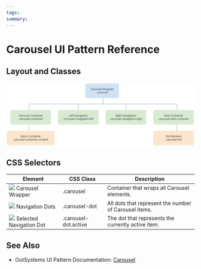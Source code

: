 ```yaml
---
tags:
summary: 
---
```


# Carousel UI Pattern Reference

## Layout and Classes

![](images/Carousel_ayout.png)

## CSS Selectors

**Element** |  **CSS Class** |  **Description**  
---|---|---  
![](images/css_selector.png) Carousel Wrapper  |  .carousel  |  Container that wraps all Carousel elements.  
![](images/css_selector.png) Navigation Dots  |  .carousel-dot  |  All dots that represent the number of Carousel items.  
![](images/css_selector.png) Selected Navigation Dot  |  .carousel-dot.active  |  The dot that represents the currently active item.  



 ## See Also

* OutSystems UI Pattern Documentation: [Carousel](https://success.outsystems.com/Documentation/11/Developing_an_Application/Design_UI/Patterns/Using_Mobile_Patterns/Carousel_Pattern)

